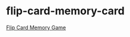 # flip-card-memory-card
                                                                                
[Flip Card Memory Game](https://saikishorr.github.io/flip-card-memory-card/)
 




